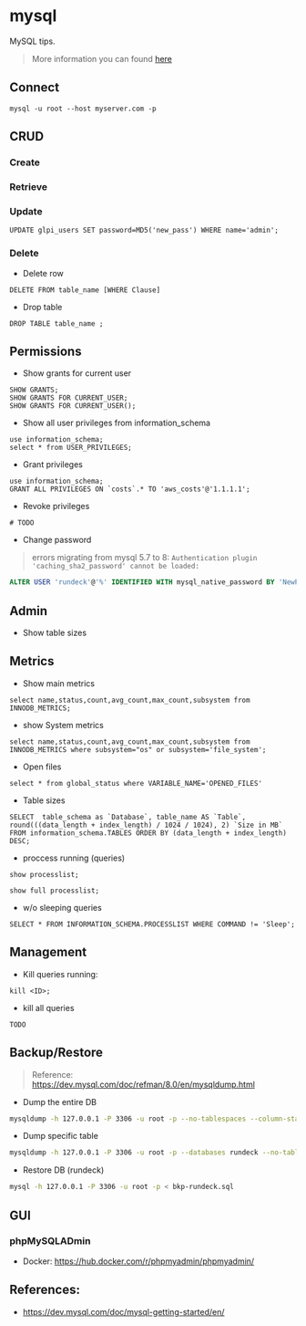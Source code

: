 # mysql

MySQL tips.

> More information you can found [here](https://www.tutorialspoint.com/mysql/mysql-drop-tables.htm)

## Connect

`mysql -u root --host myserver.com -p`

## CRUD

### Create

### Retrieve

### Update

```mysql
UPDATE glpi_users SET password=MD5('new_pass') WHERE name='admin';
```

### Delete

* Delete row

```mysql
DELETE FROM table_name [WHERE Clause]
```

* Drop table

```mysql
DROP TABLE table_name ;
```

## Permissions

* Show grants for current user

```mysql
SHOW GRANTS;
SHOW GRANTS FOR CURRENT_USER;
SHOW GRANTS FOR CURRENT_USER();
```

* Show all user privileges from information_schema


```mysql
use information_schema;
select * from USER_PRIVILEGES;
```

* Grant privileges

```mysql
use information_schema;
GRANT ALL PRIVILEGES ON `costs`.* TO 'aws_costs'@'1.1.1.1';
```

* Revoke privileges

```mysql
# TODO
```

* Change password

> errors migrating from mysql 5.7 to 8: `Authentication plugin 'caching_sha2_password' cannot be loaded:`

```sql
ALTER USER 'rundeck'@'%' IDENTIFIED WITH mysql_native_password BY 'NewPass';
```

## Admin

* Show table sizes

## Metrics

* Show main metrics

```mysql
select name,status,count,avg_count,max_count,subsystem from INNODB_METRICS;
```

* show System metrics

```mysql
select name,status,count,avg_count,max_count,subsystem from INNODB_METRICS where subsystem="os" or subsystem='file_system';
```

* Open files


```mysql
select * from global_status where VARIABLE_NAME='OPENED_FILES'
```

* Table sizes

```mysql
SELECT  table_schema as `Database`, table_name AS `Table`, round(((data_length + index_length) / 1024 / 1024), 2) `Size in MB` FROM information_schema.TABLES ORDER BY (data_length + index_length) DESC;
```

* proccess running (queries)

```mysql
show processlist;
```

```mysql
show full processlist;
```

* w/o sleeping queries

```mysql
SELECT * FROM INFORMATION_SCHEMA.PROCESSLIST WHERE COMMAND != 'Sleep';
```

## Management

* Kill queries running:

```mysql
kill <ID>;
```

* kill all queries

```
TODO
```

## Backup/Restore

> Reference: https://dev.mysql.com/doc/refman/8.0/en/mysqldump.html

- Dump the entire DB

```bash
mysqldump -h 127.0.0.1 -P 3306 -u root -p --no-tablespaces --column-statistics=0 --all-databases > bkp-all.sql
```

- Dump specific table

```bash
mysqldump -h 127.0.0.1 -P 3306 -u root -p --databases rundeck --no-tablespaces --column-statistics=0 > bkp-rundeck.sql
```

- Restore DB (rundeck)

```bash
mysql -h 127.0.0.1 -P 3306 -u root -p < bkp-rundeck.sql
```

## GUI

### phpMySQLADmin

- Docker: https://hub.docker.com/r/phpmyadmin/phpmyadmin/

## References:

- https://dev.mysql.com/doc/mysql-getting-started/en/
